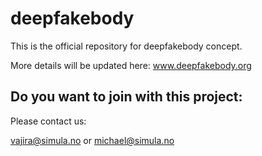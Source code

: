 # deepfakebody
This is the official repository for deepfakebody concept.

More details will be updated here: www.deepfakebody.org

## Do you want to join with this project:

Please contact us:

vajira@simula.no or
michael@simula.no
